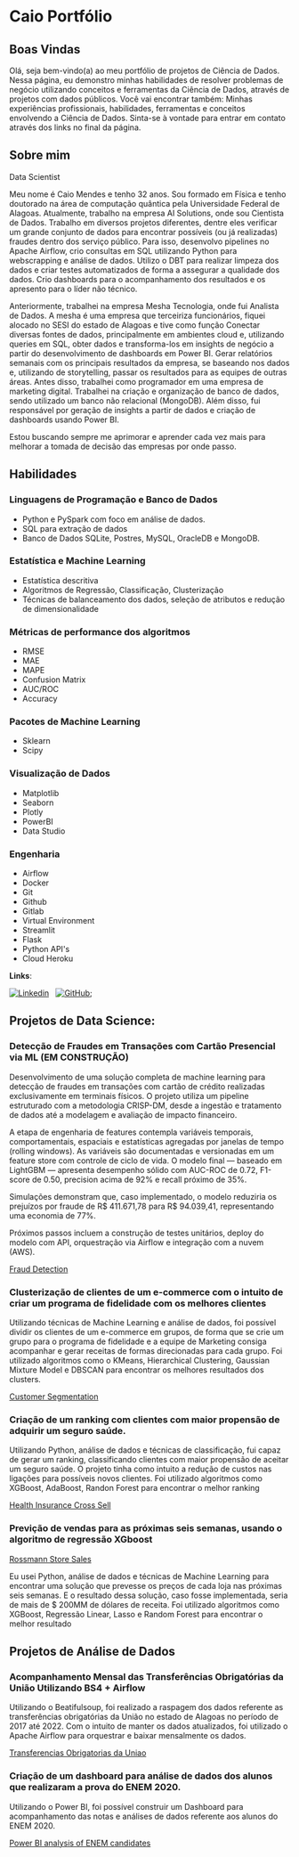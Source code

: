 # Caio Portfólio
## Boas Vindas
Olá, seja bem-vindo(a) ao meu portfólio de projetos de Ciência de Dados.
Nessa página, eu demonstro minhas habilidades de resolver problemas de negócio
utilizando conceitos e ferramentas da Ciência de Dados, através de projetos com dados
públicos.
Você vai encontrar também: Minhas experiências profissionais, habilidades,
ferramentas e conceitos envolvendo a Ciência de Dados.
Sinta-se à vontade para entrar em contato através dos links no final da página.

## Sobre mim
Data Scientist

Meu nome é Caio Mendes e tenho 32 anos. Sou formado em Física e tenho doutorado na área de computação quântica pela Universidade Federal de Alagoas. 
Atualmente, trabalho na empresa AI Solutions, onde sou Cientista de Dados. Trabalho em diversos projetos diferentes, dentre eles verificar um grande conjunto de dados para encontrar possíveis (ou já realizadas) fraudes dentro dos serviço público. Para isso, desenvolvo pipelines no Apache Airflow, crio consultas em SQL utilizando Python para webscrapping e análise de dados. Utilizo o DBT para realizar limpeza dos dados e criar testes automatizados de forma a assegurar a qualidade dos dados. Crio dashboards para o acompanhamento dos resultados e os apresento para o líder não técnico.

Anteriormente, trabalhei na empresa Mesha Tecnologia, onde fui Analista de Dados. A mesha é uma empresa que terceiriza funcionários, fiquei alocado no SESI do estado de Alagoas e tive como função Conectar diversas fontes de dados, principalmente em ambientes cloud e, utilizando queries em SQL, obter dados e transforma-los em insights de negócio a partir do desenvolvimento de dashboards em Power BI. Gerar relatórios semanais com os principais resultados da empresa, se baseando nos dados e, utilizando de storytelling, passar os resultados para as equipes de outras áreas.
Antes disso, trabalhei como programador em uma empresa de marketing digital.
Trabalhei na criação e organização de banco de dados, sendo utilizado um banco não relacional (MongoDB).
Além disso, fui responsável por geração de insights a partir de dados e criação de dashboards usando Power BI.

Estou buscando sempre me aprimorar e aprender cada vez mais para melhorar a tomada de decisão das empresas por onde passo.

## Habilidades

### Linguagens de Programação e Banco de Dados
- Python e PySpark com foco em análise de dados.
- SQL para extração de dados
- Banco de Dados SQLite, Postres, MySQL, OracleDB e MongoDB.

### Estatística e Machine Learning
- Estatística descritiva
- Algoritmos de Regressão, Classificação, Clusterização
- Técnicas de balanceamento dos dados, seleção de atributos e redução de dimensionalidade

### Métricas de performance dos algoritmos
- RMSE
- MAE
- MAPE
- Confusion Matrix
- AUC/ROC
- Accuracy

### Pacotes de Machine Learning
- Sklearn
- Scipy

### Visualização de Dados
- Matplotlib
- Seaborn
- Plotly
- PowerBI
- Data Studio

### Engenharia
- Airflow
- Docker
- Git
- Github
- Gitlab
- Virtual Environment
- Streamlit
- Flask
- Python API's
- Cloud Heroku

**Links**:
    
[![Linkedin](https://img.shields.io/badge/LinkedIn-0077B5?style=for-the-badge&logo=linkedin&logoColor=white)](https://www.linkedin.com/in/caio-vitor-castro-mendes-6654751ba/)
&nbsp;
[![GitHub](https://img.shields.io/badge/GitHub-100000?style=for-the-badge&logo=github&logoColor=white)](https://github.com/CaioMendes92);


## Projetos de Data Science:

### Detecção de Fraudes em Transações com Cartão Presencial via ML  (**EM CONSTRUÇÃO**)
Desenvolvimento de uma solução completa de machine learning para detecção de fraudes em transações com cartão de crédito realizadas exclusivamente em terminais físicos. O projeto utiliza um pipeline estruturado com a metodologia CRISP-DM, desde a ingestão e tratamento de dados até a modelagem e avaliação de impacto financeiro.

A etapa de engenharia de features contempla variáveis temporais, comportamentais, espaciais e estatísticas agregadas por janelas de tempo (rolling windows). As variáveis são documentadas e versionadas em um feature store com controle de ciclo de vida. O modelo final — baseado em LightGBM — apresenta desempenho sólido com AUC-ROC de 0.72, F1-score de 0.50, precision acima de 92% e recall próximo de 35%.

Simulações demonstram que, caso implementado, o modelo reduziria os prejuízos por fraude de R$ 411.671,78 para R$ 94.039,41, representando uma economia de 77%.

Próximos passos incluem a construção de testes unitários, deploy do modelo com API, orquestração via Airflow e integração com a nuvem (AWS).

[Fraud Detection](https://github.com/CaioMendes92/fraud_detection)

### Clusterização de clientes de um e-commerce com o intuito de criar um programa de fidelidade com os melhores clientes
Utilizando técnicas de Machine Learning e análise de dados, foi possível dividir
os clientes de um e-commerce em grupos, de forma que se crie um grupo para o
programa de fidelidade e a equipe de Marketing consiga acompanhar e gerar
receitas de formas direcionadas para cada grupo.
Foi utilizado algoritmos como o KMeans, Hierarchical Clustering, Gaussian
Mixture Model e DBSCAN para encontrar os melhores resultados dos clusters.

[Customer Segmentation](https://github.com/CaioMendes92/customer_segmentation)

### Criação de um ranking com clientes com maior propensão de adquirir um seguro saúde.
Utilizando Python, análise de dados e técnicas de classificação, fui capaz de
gerar um ranking, classificando clientes com maior propensão de aceitar um
seguro saúde. O projeto tinha como intuito a redução de custos nas ligações
para possíveis novos clientes.
Foi utilizado algoritmos como XGBoost, AdaBoost, Randon Forest para encontrar
o melhor ranking

[Health Insurance Cross Sell](https://github.com/CaioMendes92/health_insurance_cross_sell)

### Previção de vendas para as próximas seis semanas, usando o algoritmo de regressão XGboost
[Rossmann Store Sales](https://github.com/CaioMendes92/RossmannStoreSales)

Eu usei Python, análise de dados e técnicas de Machine Learning para encontrar
uma solução que prevesse os preços de cada loja nas próximas seis semanas. E o
resultado dessa solução, caso fosse implementada, seria de mais de $ 200MM de
dólares de receita.
Foi utilizado algoritmos como XGBoost, Regressão Linear, Lasso e Random Forest
para encontrar o melhor resultado

## Projetos de Análise de Dados
### Acompanhamento Mensal das Transferências Obrigatórias da União Utilizando BS4 + Airflow
Utilizando o Beatifulsoup, foi realizado a raspagem dos dados referente as
transferências obrigatórias da União no estado de Alagoas no período de 2017
até 2022. Com o intuito de manter os dados atualizados, foi utilizado o Apache
Airflow para orquestrar e baixar mensalmente os dados.

[Transferencias Obrigatorias da Uniao](https://github.com/CaioMendes92/Acompanhamento-Mensal-das-Transfer-ncias-Obrigat-rias-da-Uni-o-utilizando-BS4-Airflow)

### Criação de um dashboard para análise de dados dos alunos que realizaram a prova do ENEM 2020.
Utilizando o Power BI, foi possível construir um Dashboard para acompanhamento
das notas e análises de dados referente aos alunos do ENEM 2020.

[Power BI analysis of ENEM candidates](https://github.com/CaioMendes92/Teste-Analista-de-Dados-MESHA)



